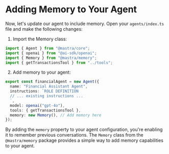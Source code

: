 # Adding Memory to Your Agent

Now, let's update our agent to include memory. Open your `agents/index.ts` file and make the following changes:

1. Import the Memory class:

```typescript
import { Agent } from "@mastra/core";
import { openai } from "@ai-sdk/openai";
import { Memory } from "@mastra/memory";
import { getTransactionsTool } from "../tools";
```

2. Add memory to your agent:

```typescript
export const financialAgent = new Agent({
  name: "Financial Assistant Agent",
  instructions: `ROLE DEFINITION
  // ... existing instructions ...
  `,
  model: openai("gpt-4o"),
  tools: { getTransactionsTool },
  memory: new Memory(), // Add memory here
});
```

By adding the `memory` property to your agent configuration, you're enabling it to remember previous conversations. The `Memory` class from the `@mastra/memory` package provides a simple way to add memory capabilities to your agent.
